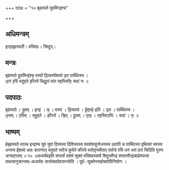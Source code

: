 +++
title = "१० बृहस्पते युवमिन्द्रश्च"

+++
## अधिमन्त्रम्
इन्द्राबृहस्पती। वसिष्ठः। त्रिष्टुप्।

## मन्त्रः
बृह॑स्पते यु॒वमिन्द्र॑श्च॒ वस्वो॑ दि॒व्यस्ये॑शाथे उ॒त पार्थि॑वस्य ।  
ध॒त्तं र॒यिं स्तु॑व॒ते की॒रये॑ चिद्यू॒यं पा॑त स्व॒स्तिभिः॒ सदा॑ नः ॥

## पदपाठः
बृह॑स्पते । यु॒वम् । इन्द्रः॑ । च॒ । वस्वः॑ । दि॒व्यस्य॑ । ई॒शा॒थे॒ इति॑ । उ॒त । पार्थि॑वस्य ।  
ध॒त्तम् । र॒यिम् । स्तु॒व॒ते । की॒रये॑ । चि॒त् । यू॒यम् । पा॒त॒ । स्व॒स्तिऽभिः॑ । सदा॑ । नः॒ ॥

## भाष्यम्
हेबृहस्पते त्वञ्च इन्द्रश्च युवं युवां दिव्यस्य दिविभवस्य वस्वोवसुनोधनस्य उतापि च पार्थिवस्य पृथिव्यां भवस्य धनस्य ईशाथे अतः कारणात् स्तुवते स्तोत्रं कुर्वते कीरये स्तोतृनामैतत् स्तोत्रे रयिं धनं धत्तं दत्तं चिदिति पूरणः अन्यद्गतम् ॥ १० ॥अध्वर्यवइति सप्तर्चं दशमं सूक्तं वसिष्ठस्यार्षं त्रैष्टुभमैन्द्रं सप्तस्यैन्द्राबार्हस्पत्या तथाचानुक्रान्तम्-अध्वर्यवः सप्तोक्तदेवतान्त्येति । पूर्व- सूक्तेनसहोक्तोविनियोगः ।